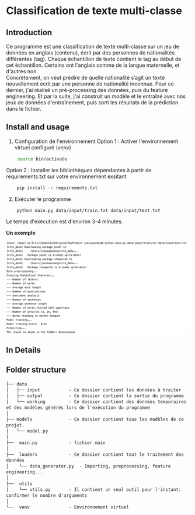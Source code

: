 # Classification de texte multi-classe
## Introduction
Ce programme est une classification de texte multi-classe sur un jeu de données en anglais (contenu), écrit par des personnes de nationalités différentes (tag). Chaque échantillon de texte contient le tag au début de cet échantillon. Certains ont l'anglais comme de la langue maternelle, et d'autres non.   
Concrètement, on veut prédire de quelle nationalité s’agit un texte nouvellement écrit par une personne de nationalité inconnue.
Pour ce dernier, j'ai réalisé un pré-processing des données, puis du feature engineering. Et par la suite, j'ai construit un modèle et le entraîné avec nos jeux de données d'entraînement, puis sorti les résultats de la prédiction dans le fichier.

## Install and usage
1. Configuration de l'environnement
Option 1 : Activer l'environnement virtuel configuré (venv)
   ```sh
    source bin/activate
   ```
Option 2 : Installer les bibliothèques dépendantes à partir de requirements.txt sur votre environnement exsitant
```sh
    pip install -r requirements.txt
```
2. Exécuter le programme
```sh
    python main.py data/input/train.txt data/input/test.txt
```
Le temps d'exécution est d'environ 3-4 minutes.

**Un exemple**

<div align="center">

<img align="center" hight="600" width="600" src="https://github.com/JuexiaoZhang/ClassificationTexteMulticlasse/blob/main/data/capture.png">

</div>

## In Details

Folder structure
--------------

```
├── data
│   ├── input           - Ce dossier contient les données à traiter
│   ├── output          - Ce dossier contient la sortie du programme
│   └── working         - Ce dossier contient des données temporaires et des modèles générés lors de l'exécution du programme
│
├── models              - Ce dossier contient tous les modèles de ce projet.
│   └── model.py
│   
├──  main.py            - fichier main     
│  
├──  loaders            - Ce dossier contient tout le traitement des données
│    └── data_generator.py  - Importing, preprocessing, feature engineering...
│ 
├──  utils
│    └── utils.py       - Il contient un seul outil pour l'instant: confirmer le nombre d'arguments
│
└──  venv               - Environnement virtuel
```
